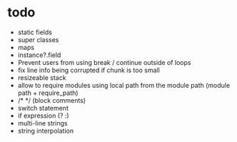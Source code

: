 # todo

* static fields
* super classes
* maps
* instance?.field
* Prevent users from using break / continue outside of loops
* fix line info being corrupted if chunk is too small
* resizeable stack
* allow to require modules using local path from the module path (module path + require_path)
* /* */ (block comments)
* switch statement
* if expression (? :)
* multi-line strings
* string interpolation